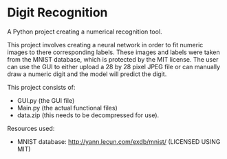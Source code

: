 # Digit Recognition
A Python project creating a numerical recognition tool.


This project involves creating a neural network in order to fit numeric images to there corresponding labels. These images and labels were taken from the MNIST database, which is protected by the MIT license. The user can use the GUI to either upload a 28 by 28 pixel JPEG file or can manually draw a numeric digit and the model will predict the digit.

This project consists of:
- GUI.py (the GUI file)
- Main.py (the actual functional files)
- data.zip (this needs to be decompressed for use).

Resources used:
- MNIST database: http://yann.lecun.com/exdb/mnist/ (LICENSED USING MIT)
